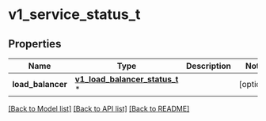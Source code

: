 # v1_service_status_t

## Properties
Name | Type | Description | Notes
------------ | ------------- | ------------- | -------------
**load_balancer** | [**v1_load_balancer_status_t**](v1_load_balancer_status.md) \* |  | [optional] 

[[Back to Model list]](../README.md#documentation-for-models) [[Back to API list]](../README.md#documentation-for-api-endpoints) [[Back to README]](../README.md)


